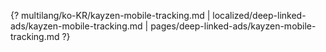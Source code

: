 {? multilang/ko-KR/kayzen-mobile-tracking.md | localized/deep-linked-ads/kayzen-mobile-tracking.md | pages/deep-linked-ads/kayzen-mobile-tracking.md ?}

